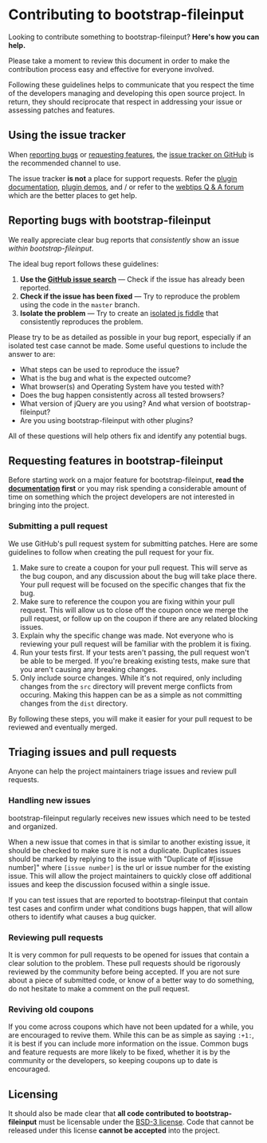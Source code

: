 Contributing to bootstrap-fileinput
===================================
Looking to contribute something to bootstrap-fileinput? **Here's how you can help.**

Please take a moment to review this document in order to make the contribution
process easy and effective for everyone involved.

Following these guidelines helps to communicate that you respect the time of
the developers managing and developing this open source project. In return,
they should reciprocate that respect in addressing your issue or assessing
patches and features.

Using the issue tracker
-----------------------
When [reporting bugs][reporting-bugs] or
[requesting features][requesting-features], the
[issue tracker on GitHub][issue-tracker] is the recommended channel to use.

The issue tracker **is not** a place for support requests. Refer the 
[plugin documentation](http://plugins.krajee.com/file-input), 
[plugin demos](http://plugins.krajee.com/file-input/demo), and / or refer to the
[webtips Q & A forum](http://webtips.krajee.com/questions) which are the better places to get help.

Reporting bugs with bootstrap-fileinput
---------------------------------------
We really appreciate clear bug reports that _consistently_ show an issue
_within bootstrap-fileinput_.

The ideal bug report follows these guidelines:

1. **Use the [GitHub issue search][issue-search]**  &mdash; Check if the issue
   has already been reported.
2. **Check if the issue has been fixed**  &mdash; Try to reproduce the problem
   using the code in the `master` branch.
3. **Isolate the problem**  &mdash; Try to create an
   [isolated js fiddle][isolated-case] that consistently reproduces the problem.

Please try to be as detailed as possible in your bug report, especially if an
isolated test case cannot be made. Some useful questions to include the answer
to are:

- What steps can be used to reproduce the issue?
- What is the bug and what is the expected outcome?
- What browser(s) and Operating System have you tested with?
- Does the bug happen consistently across all tested browsers?
- What version of jQuery are you using? And what version of bootstrap-fileinput?
- Are you using bootstrap-fileinput with other plugins?

All of these questions will help others fix and identify any potential bugs.

Requesting features in bootstrap-fileinput
------------------------------------------
Before starting work on a major feature for bootstrap-fileinput, **read the
[documentation](http://plugins.krajee.com/file-input)  first** or you may risk spending a considerable amount of
time on something which the project developers are not interested in bringing into the project.

### Submitting a pull request

We use GitHub's pull request system for submitting patches. Here are some
guidelines to follow when creating the pull request for your fix.

1. Make sure to create a coupon for your pull request. This will serve as the
bug coupon, and any discussion about the bug will take place there. Your pull
request will be focused on the specific changes that fix the bug.
2. Make sure to reference the coupon you are fixing within your pull request.
This will allow us to close off the coupon once we merge the pull request, or
follow up on the coupon if there are any related blocking issues.
3. Explain why the specific change was made. Not everyone who is reviewing your
pull request will be familiar with the problem it is fixing.
4. Run your tests first. If your tests aren't passing, the pull request won't
be able to be merged. If you're breaking existing tests, make sure that you
aren't causing any breaking changes.
5. Only include source changes. While it's not required, only including changes
from the `src` directory will prevent merge conflicts from occuring. Making
this happen can be as a simple as not committing changes from the `dist`
directory.

By following these steps, you will make it easier for your pull request to be
reviewed and eventually merged.

Triaging issues and pull requests
---------------------------------
Anyone can help the project maintainers triage issues and review pull requests.

### Handling new issues

bootstrap-fileinput regularly receives new issues which need to be tested and organized.

When a new issue that comes in that is similar to another existing issue, it
should be checked to make sure it is not a duplicate.  Duplicates issues should
be marked by replying to the issue with "Duplicate of #[issue number]" where
`[issue number]` is the url or issue number for the existing issue.  This will
allow the project maintainers to quickly close off additional issues and keep
the discussion focused within a single issue.

If you can test issues that are reported to bootstrap-fileinput that contain test cases and
confirm under what conditions bugs happen, that will allow others to identify
what causes a bug quicker.

### Reviewing pull requests

It is very common for pull requests to be opened for issues that contain a clear
solution to the problem.  These pull requests should be rigorously reviewed by
the community before being accepted.  If you are not sure about a piece of
submitted code, or know of a better way to do something, do not hesitate to make
a comment on the pull request.

### Reviving old coupons

If you come across coupons which have not been updated for a while, you are
encouraged to revive them. While this can be as simple as saying `:+1:`, it is
best if you can include more information on the issue. Common bugs and feature
requests are more likely to be fixed, whether it is by the community or the
developers, so keeping coupons up to date is encouraged.

Licensing
---------

It should also be made clear that **all code contributed to bootstrap-fileinput** must be
licensable under the [BSD-3 license][licensing].  Code that cannot be released
under this license **cannot be accepted** into the project.

[isolated-case]: https://jsfiddle.net/
[issue-search]: https://github.com/kartik-v/bootstrap-fileinput/search?q=&type=Issues
[issue-tracker]: https://github.com/kartik-v/bootstrap-fileinput/issues
[licensing]: https://github.com/kartik-v/bootstrap-fileinput/blob/master/LICENSE.md
[reporting-bugs]: #reporting-bugs-with-bootstrap-fileinput
[requesting-features]: #requesting-features-in-bootstrap-fileinput